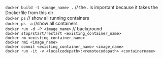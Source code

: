 `docker build -t <image_name> .` // the . is important because it takes the Dockerfile from this dir  
`docker ps` // show all running containers  
`docker ps -a` //show all containers  
`docker run -d -P <image_name>` // background  
`docker stop/start/restart <existing_container_name>`  
`docker rm <existing_container_name>`  
`docker rmi <image_name>`  
`docker commit <existing_container_name> <image_name>`  
`docker run -it -v <localcodepath>:<remotecodepath> <containername>`  
